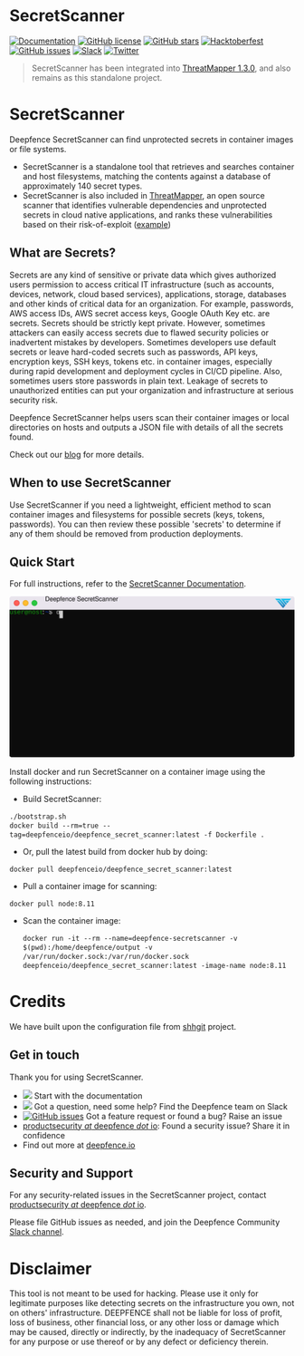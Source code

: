 # SecretScanner

[![Documentation](https://img.shields.io/badge/documentation-read-green)](https://community.deepfence.io/docs/secretscanner/)
[![GitHub license](https://img.shields.io/github/license/deepfence/SecretScanner)](https://github.com/deepfence/SecretScanner/blob/master/LICENSE)
[![GitHub stars](https://img.shields.io/github/stars/deepfence/SecretScanner)](https://github.com/deepfence/SecretScanner/stargazers)
[![Hacktoberfest](https://img.shields.io/github/hacktoberfest/2022/deepfence/SecretScanner)](https://github.com/deepfence/SecretScanner/issues)
[![GitHub issues](https://img.shields.io/github/issues/deepfence/SecretScanner)](https://github.com/deepfence/SecretScanner/issues)
[![Slack](https://img.shields.io/badge/slack-@deepfence-blue.svg?logo=slack)](https://join.slack.com/t/deepfence-community/shared_invite/zt-podmzle9-5X~qYx8wMaLt9bGWwkSdgQ)
[![Twitter](https://img.shields.io/twitter/url?style=social&url=https%3A%2F%2Fgithub.com%2Fdeepfence%2FSecretScanner)](https://twitter.com/intent/tweet?text=Check%20this%20out%3A&url=https%3A%2F%2Fgithub.com%2Fdeepfence%2FSecretScanner)


> SecretScanner has been integrated into [ThreatMapper 1.3.0](https://github.com/deepfence/ThreatMapper), and also remains as this standalone project.

# SecretScanner

Deepfence SecretScanner can find unprotected secrets in container images or file systems.

* SecretScanner is a standalone tool that retrieves and searches container and host filesystems, matching the contents against a database of approximately 140 secret types.
* SecretScanner is also included in [ThreatMapper](https://github.com/deepfence/ThreatMapper), an open source scanner that identifies vulnerable dependencies and unprotected secrets in cloud native applications, and ranks these vulnerabilities based on their risk-of-exploit ([example](https://github.com/deepfence/ThreatMapper/wiki/Scanning-Production-Deployments))

## What are Secrets?

Secrets are any kind of sensitive or private data which gives authorized users permission to access critical IT infrastructure (such as accounts, devices, network, cloud based services), applications, storage, databases and other kinds of critical data for an organization. For example, passwords, AWS access IDs, AWS secret access keys, Google OAuth Key etc. are secrets. Secrets should be strictly kept private. However, sometimes attackers can easily access secrets due to flawed security policies or inadvertent mistakes by developers. Sometimes developers use default secrets or leave hard-coded secrets such as passwords, API keys, encryption keys, SSH keys, tokens etc. in container images, especially during rapid development and deployment cycles in CI/CD pipeline. Also, sometimes users store passwords in plain text. Leakage of secrets to unauthorized entities can put your organization and infrastructure at serious security risk.

Deepfence SecretScanner helps users scan their container images or local directories on hosts and outputs a JSON file with details of all the secrets found.

Check out our [blog](https://medium.com/deepfence-cloud-native-security/detecting-secrets-to-reduce-attack-surface-3405ee6329b5) for more details.

## When to use SecretScanner

Use SecretScanner if you need a lightweight, efficient method to scan container images and filesystems for possible secrets (keys, tokens, passwords). You can then review these possible 'secrets' to determine if any of them should be removed from production deployments.

## Quick Start

For full instructions, refer to the [SecretScanner Documentation](https://community.deepfence.io/docs/secretscanner/).

![SecretScanner QuickStart](docs/docs/secretscanner/img/secretscanner.svg)

Install docker and run SecretScanner on a container image using the following instructions:

* Build SecretScanner:
```shell
./bootstrap.sh
docker build --rm=true --tag=deepfenceio/deepfence_secret_scanner:latest -f Dockerfile .
```

* Or, pull the latest build from docker hub by doing:
```shell
docker pull deepfenceio/deepfence_secret_scanner:latest
```

* Pull a container image for scanning:
```shell
docker pull node:8.11
```

* Scan the container image:
    ```shell
    docker run -it --rm --name=deepfence-secretscanner -v $(pwd):/home/deepfence/output -v /var/run/docker.sock:/var/run/docker.sock deepfenceio/deepfence_secret_scanner:latest -image-name node:8.11
    ```

# Credits

We have built upon the configuration file from [shhgit](https://github.com/eth0izzle/shhgit) project.

## Get in touch

Thank you for using SecretScanner.

 * [<img src="https://img.shields.io/badge/documentation-read-green">](https://community.deepfence.io/docs/secretscanner/) Start with the documentation
 * [<img src="https://img.shields.io/badge/slack-@deepfence-blue.svg?logo=slack">](https://join.slack.com/t/deepfence-community/shared_invite/zt-podmzle9-5X~qYx8wMaLt9bGWwkSdgQ) Got a question, need some help?  Find the Deepfence team on Slack
 * [![GitHub issues](https://img.shields.io/github/issues/deepfence/SecretScanner)](https://github.com/deepfence/SecretScanner/issues) Got a feature request or found a bug? Raise an issue
 * [productsecurity *at* deepfence *dot* io](SECURITY.md): Found a security issue? Share it in confidence
 * Find out more at [deepfence.io](https://deepfence.io/)

## Security and Support

For any security-related issues in the SecretScanner project, contact [productsecurity *at* deepfence *dot* io](SECURITY.md).

Please file GitHub issues as needed, and join the Deepfence Community [Slack channel](https://join.slack.com/t/deepfence-community/shared_invite/zt-podmzle9-5X~qYx8wMaLt9bGWwkSdgQ).


# Disclaimer

This tool is not meant to be used for hacking. Please use it only for legitimate purposes like detecting secrets on the infrastructure you own, not on others' infrastructure. DEEPFENCE shall not be liable for loss of profit, loss of business, other financial loss, or any other loss or damage which may be caused, directly or indirectly, by the inadequacy of SecretScanner for any purpose or use thereof or by any defect or deficiency therein.
